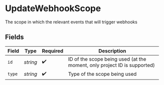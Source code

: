 # UpdateWebhookScope

The scope in which the relevant events that will trigger webhooks


## Fields

| Field                                                                    | Type                                                                     | Required                                                                 | Description                                                              |
| ------------------------------------------------------------------------ | ------------------------------------------------------------------------ | ------------------------------------------------------------------------ | ------------------------------------------------------------------------ |
| `id`                                                                     | *string*                                                                 | :heavy_check_mark:                                                       | ID of the scope being used (at the moment, only project ID is supported) |
| `type`                                                                   | *string*                                                                 | :heavy_check_mark:                                                       | Type of the scope being used                                             |